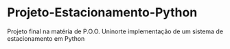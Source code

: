 # Projeto-Estacionamento-Python
Projeto final na matéria de P.O.O. Uninorte implementação de um sistema de estacionamento em Python
